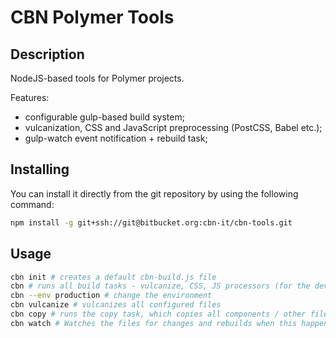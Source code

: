 # CBN Polymer Tools

## Description

NodeJS-based tools for Polymer projects.

Features:

- configurable gulp-based build system;
- vulcanization, CSS and JavaScript preprocessing (PostCSS, Babel etc.);
- gulp-watch event notification + rebuild task;

## Installing

You can install it directly from the git repository by using the following command:
```bash
npm install -g git+ssh://git@bitbucket.org:cbn-it/cbn-tools.git
```

## Usage

```bash
cbn init # creates a default cbn-build.js file
cbn # runs all build tasks - vulcanize, CSS, JS processors (for the development environment)
cbn --env production # change the environment
cbn vulcanize # vulcanizes all configured files
cbn copy # runs the copy task, which copies all components / other files
cbn watch # Watches the files for changes and rebuilds when this happens
```
